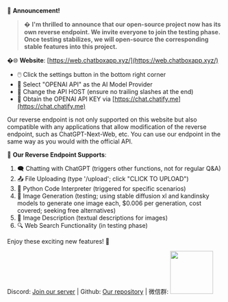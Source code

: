 📢 **Announcement!**

> � **I'm thrilled to announce that our open-source project now has its own reverse endpoint. We invite everyone to join the testing phase. Once testing stabilizes, we will open-source the corresponding stable features into this project.**

�🌐 **Website**: [https://web.chatboxapp.xyz/](https://web.chatboxapp.xyz/)
   - 🖱️ Click the settings button in the bottom right corner
   - 🧠 Select "OPENAI API" as the AI Model Provider
   - 🔧 Change the API HOST (ensure no trailing slashes at the end)
   - 🔑 Obtain the OPENAI API KEY via [https://chat.chatify.me](https://chat.chatify.me)

Our reverse endpoint is not only supported on this website but also compatible with any applications that allow modification of the reverse endpoint, such as ChatGPT-Next-Web, etc. You can use our endpoint in the same way as you would with the official API.


🚀 **Our Reverse Endpoint Supports**:
1. 🗨️ Chatting with ChatGPT (triggers other functions, not for regular Q&A)
2. 📤 File Uploading (type '/upload'; click "CLICK TO UPLOAD")
3. 🐍 Python Code Interpreter (triggered for specific scenarios)
4. 🎨 Image Generation (testing; using stable diffusion xl and kandinsky models to generate one image each, $0.006 per generation, cost covered; seeking free alternatives)
5. 📸 Image Description (textual descriptions for images)
6. 🔍 Web Search Functionality (in testing phase)

Enjoy these exciting new features! 🎉

Discord: [Join our server](https://discord.gg/EBKu4CfV) | 
Github: [Our repository](https://github.com/boyueluzhipeng/GPT_CodeInterpreter) | 
微信群: <img src="https://github.com/boyueluzhipeng/GPT_CodeInterpreter/assets/39090632/73426c99-4d6b-491b-8e7e-521badc4a5c9" width="100"/>
